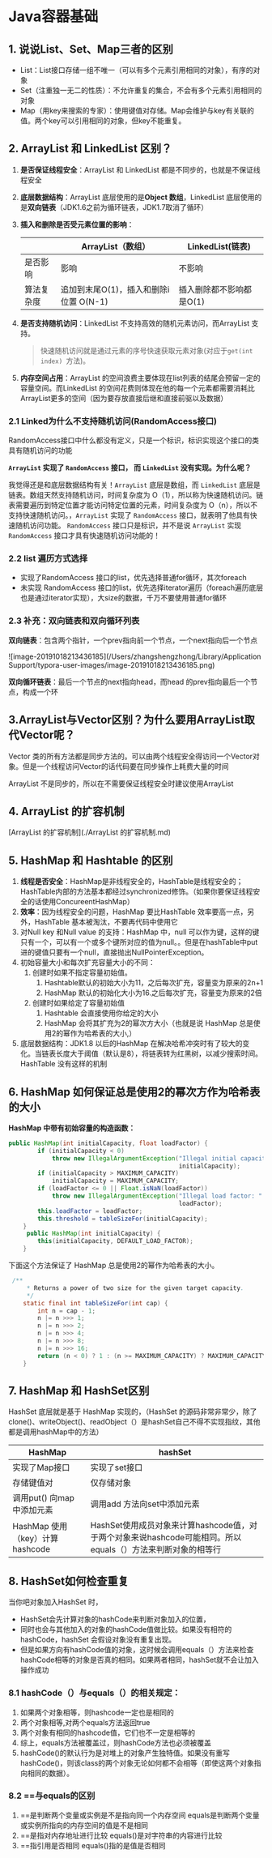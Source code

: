 # Java容器基础

## 1. 说说List、Set、Map三者的区别

- List：List接口存储一组不唯一（可以有多个元素引用相同的对象），有序的对象
- Set（注重独一无二的性质）：不允许重复的集合，不会有多个元素引用相同的对象
- Map（用key来搜索的专家）：使用键值对存储。Map会维护与key有关联的值。两个key可以引用相同的对象，但key不能重复。

## 2. ArrayList 和 LinkedList 区别？

1. **是否保证线程安全**：ArrayList 和 LinkedList 都是不同步的，也就是不保证线程安全
2. **底层数据结构**：ArrayList 底层使用的是**Object 数组**，LinkedList 底层使用的是**双向链表**（JDK1.6之前为循环链表，JDK1.7取消了循环）

3. **插入和删除是否受元素位置的影响**：

   |            | ArrayList（数组）                      | LinkedList(链表)         |
   | ---------- | -------------------------------------- | ------------------------ |
   | 是否影响   | 影响                                   | 不影响                   |
   | 算法复杂度 | 追加到末尾O(1)，插入和删除i位置 O(N-1) | 插入删除都不影响都是O(1) |

4. **是否支持随机访问**：LinkedList 不支持高效的随机元素访问，而ArrayList 支持。

   >快速随机访问就是通过元素的序号快速获取元素对象(对应于`get(int index) `方法)。

5. **内存空间占用**：ArrayList 的空间浪费主要体现在list列表的结尾会预留一定的容量空间。而LinkedList 的空间花费则体现在他的每一个元素都需要消耗比ArrayList更多的空间（因为要存放直接后继和直接前驱以及数据）

### 2.1 Linked为什么不支持随机访问(RandomAccess接口)

RandomAccess接口中什么都没有定义，只是一个标识，标识实现这个接口的类具有随机访问的功能

**`ArrayList` 实现了 `RandomAccess` 接口， 而 `LinkedList` 没有实现。为什么呢？**

我觉得还是和底层数据结构有关！`ArrayList` 底层是数组，而 `LinkedList` 底层是链表。数组天然支持随机访问，时间复杂度为 O（1），所以称为快速随机访问。链表需要遍历到特定位置才能访问特定位置的元素，时间复杂度为 O（n），所以不支持快速随机访问。，`ArrayList` 实现了 `RandomAccess` 接口，就表明了他具有快速随机访问功能。 `RandomAccess` 接口只是标识，并不是说 `ArrayList` 实现 `RandomAccess` 接口才具有快速随机访问功能的！

### 2.2 list 遍历方式选择

- 实现了RandomAccess 接口的list，优先选择普通for循环，其次foreach
- 未实现 RandomAccess 接口的list，优先选择iterator遍历（foreach遍历底层也是通过iterator实现），大size的数据，千万不要使用普通for循环

### 2.3 补充：双向链表和双向循环列表

**双向链表**：包含两个指针，一个prev指向前一个节点，一个next指向后一个节点

![image-20191018213436185](/Users/zhangshengzhong/Library/Application Support/typora-user-images/image-20191018213436185.png)

**双向循环链表**：最后一个节点的next指向head，而head 的prev指向最后一个节点，构成一个环

## 3.ArrayList与Vector区别？为什么要用ArrayList取代Vector呢？

Vector 类的所有方法都是同步方法的。可以由两个线程安全得访问一个Vector对象。但是一个线程访问Vector的话代码要在同步操作上耗费大量的时间

ArrayList 不是同步的，所以在不需要保证线程安全时建议使用ArrayList

## 4. ArrayList 的扩容机制

[ArrayList 的扩容机制](./ArrayList 的扩容机制.md)

## 5. HashMap 和 Hashtable 的区别

1. **线程是否安全**：HashMap是非线程安全的，HashTable是线程安全的；HashTable内部的方法基本都经过synchronized修饰。（如果你要保证线程安全的话使用ConcureentHashMap）
2. **效率**：因为线程安全的问题，HashMap 要比HashTable 效率要高一点，另外，HashTable 基本被淘汰，不要再代码中使用它
3. 对Null key 和Null value 的支持：HashMap 中，null 可以作为键，这样的键只有一个，可以有一个或多个键所对应的值为null。。但是在hashTable中put进的键值只要有一个null，直接抛出NullPointerException。
4. 初始容量大小和每次扩充容量大小的不同：
   1. 创建时如果不指定容量初始值。
      1. Hashtable默认的初始大小为11，之后每次扩充，容量变为原来的2n+1
      2. HashMap 默认的初始化大小为16.之后每次扩充，容量变为原来的2倍
   2. 创建时如果给定了容量初始值
      1. Hashtable 会直接使用你给定的大小
      2. HashMap 会将其扩充为2的幂次方大小（也就是说 HashMap 总是使用2的幂作为哈希表的大小,）
5. 底层数据结构：JDK1.8 以后的HashMap 在解决哈希冲突时有了较大的变化。当链表长度大于阈值（默认是8），将链表转为红黑树，以减少搜索时间。HashTable
   没有这样的机制

## 6. HashMap 如何保证总是使用2的幂次方作为哈希表的大小

**HashMap 中带有初始容量的构造函数：**

```java
public HashMap(int initialCapacity, float loadFactor) {
        if (initialCapacity < 0)
            throw new IllegalArgumentException("Illegal initial capacity: " +
                                               initialCapacity);
        if (initialCapacity > MAXIMUM_CAPACITY)
            initialCapacity = MAXIMUM_CAPACITY;
        if (loadFactor <= 0 || Float.isNaN(loadFactor))
            throw new IllegalArgumentException("Illegal load factor: " +
                                               loadFactor);
        this.loadFactor = loadFactor;
        this.threshold = tableSizeFor(initialCapacity);
    }
     public HashMap(int initialCapacity) {
        this(initialCapacity, DEFAULT_LOAD_FACTOR);
    }
```

下面这个方法保证了 HashMap 总是使用2的幂作为哈希表的大小。

```java
 /**
     * Returns a power of two size for the given target capacity.
     */
    static final int tableSizeFor(int cap) {
        int n = cap - 1;
        n |= n >>> 1;
        n |= n >>> 2;
        n |= n >>> 4;
        n |= n >>> 8;
        n |= n >>> 16;
        return (n < 0) ? 1 : (n >= MAXIMUM_CAPACITY) ? MAXIMUM_CAPACITY : n + 1;
    }
```

## 7. HashMap 和 HashSet区别

HashSet 底层就是基于 HashMap 实现的，（HashSet 的源码非常非常少，除了clone()、writeObject()、readObject（）是hashSet自己不得不实现指纹，其他都是调用hashMap中的方法）

| HashMap                         | hashSet                                                      |
| ------------------------------- | ------------------------------------------------------------ |
| 实现了Map接口                   | 实现了set接口                                                |
| 存储键值对                      | 仅存储对象                                                   |
| 调用put() 向map中添加元素       | 调用add 方法向set中添加元素                                  |
| HashMap 使用（key）计算hashcode | HashSet使用成员对象来计算hashcode值，对于两个对象来说hashcode可能相同。所以equals（）方法来判断对象的相等行 |

## 8. HashSet如何检查重复

当你吧对象加入HashSet 时，

- HashSet会先计算对象的hashCode来判断对象加入的位置，
- 同时也会与其他加入的对象的hashCode值做比较。如果没有相符的hashCode，hashSet 会假设对象没有重复出现。
- 但是如果方向有hashCode值的对象，这时候会调用equals（）方法来检查hashCode相等的对象是否真的相同。如果两者相同，hashSet就不会让加入操作成功

### 8.1 **hashCode（）与equals（）的相关规定：**

1. 如果两个对象相等，则hashcode一定也是相同的
2. 两个对象相等,对两个equals方法返回true
3. 两个对象有相同的hashcode值，它们也不一定是相等的
4. 综上，equals方法被覆盖过，则hashCode方法也必须被覆盖
5. hashCode()的默认行为是对堆上的对象产生独特值。如果没有重写hashCode()，则该class的两个对象无论如何都不会相等（即使这两个对象指向相同的数据）。

### 8.2 ==与equals的区别

1. ==是判断两个变量或实例是不是指向同一个内存空间 equals是判断两个变量或实例所指向的内存空间的值是不是相同
2. ==是指对内存地址进行比较 equals()是对字符串的内容进行比较
3. ==指引用是否相同 equals()指的是值是否相同